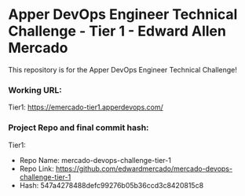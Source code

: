 # Apper DevOps Engineer Technical Challenge - Tier 1 - Edward Allen Mercado
This repository is for the Apper DevOps Engineer Technical Challenge! 

### Working URL:
Tier1: https://emercado-tier1.apperdevops.com/

### Project Repo and final commit hash:

Tier1:
- Repo Name: mercado-devops-challenge-tier-1
- Repo Link: https://github.com/edwardmercado/mercado-devops-challenge-tier-1
- Hash: 547a4278488defc99276b05b36ccd3c8420815c8